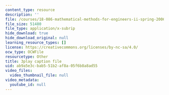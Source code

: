 ```yaml
---
content_type: resource
description: ''
file: /courses/18-086-mathematical-methods-for-engineers-ii-spring-2006/ab9a5e3cbab551b2af8a05f6b8a8ad55_HHwDX-3IPT0.vtt
file_size: 51480
file_type: application/x-subrip
hide_download: true
hide_download_original: null
learning_resource_types: []
license: https://creativecommons.org/licenses/by-nc-sa/4.0/
ocw_type: OCWFile
resourcetype: Other
title: 3play caption file
uid: ab9a5e3c-bab5-51b2-af8a-05f6b8a8ad55
video_files:
  video_thumbnail_file: null
video_metadata:
  youtube_id: null
---
```


